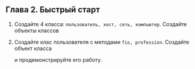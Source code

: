 ## Глава 2. Быстрый старт

1. Создайте 4 класса: ```пользователь, хост, сеть, компьютер```. Создайте объекты классов

2. Создайте клас пользователя с методами  ```fio, profession```. Создайте объект класса

   и продемонстрируйте его работу.
